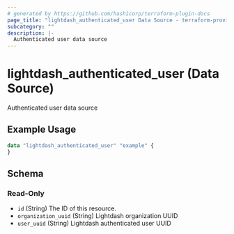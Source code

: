 ```yaml
---
# generated by https://github.com/hashicorp/terraform-plugin-docs
page_title: "lightdash_authenticated_user Data Source - terraform-provider-lightdash"
subcategory: ""
description: |-
  Authenticated user data source
---
```


# lightdash_authenticated_user (Data Source)

Authenticated user data source

## Example Usage

```terraform
data "lightdash_authenticated_user" "example" {
}
```

<!-- schema generated by tfplugindocs -->

## Schema

### Read-Only

- `id` (String) The ID of this resource.
- `organization_uuid` (String) Lightdash organization UUID
- `user_uuid` (String) Lightdash authenticated user UUID
